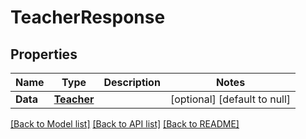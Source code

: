 # TeacherResponse

## Properties
Name | Type | Description | Notes
------------ | ------------- | ------------- | -------------
**Data** | [**Teacher**](Teacher.md) |  | [optional] [default to null]

[[Back to Model list]](../README.md#documentation-for-models) [[Back to API list]](../README.md#documentation-for-api-endpoints) [[Back to README]](../README.md)


